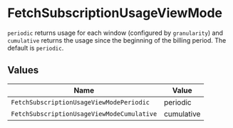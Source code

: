 # FetchSubscriptionUsageViewMode

`periodic` returns usage for each window (configured by `granularity`) and `cumulative` returns the usage since the beginning of the billing period. The default is `periodic`.


## Values

| Name                                       | Value                                      |
| ------------------------------------------ | ------------------------------------------ |
| `FetchSubscriptionUsageViewModePeriodic`   | periodic                                   |
| `FetchSubscriptionUsageViewModeCumulative` | cumulative                                 |